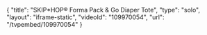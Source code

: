 {
    "title": "SKIP*HOP&reg; Forma Pack &amp; Go Diaper Tote",
    "type": "solo",
    "layout": "iframe-static",
    "videoId": "109970054",
    "url": "\/tvpembed\/109970054"
}